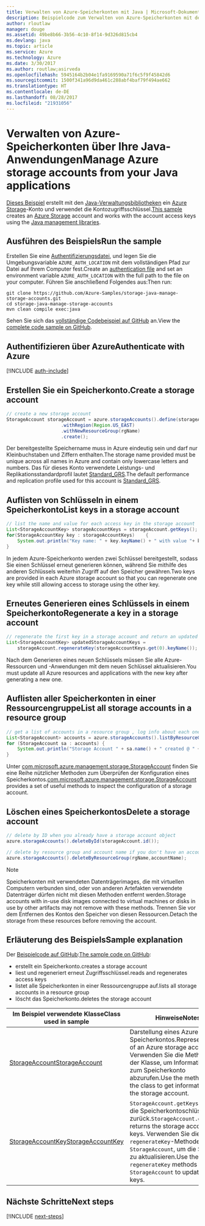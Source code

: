 ```yaml
---
title: Verwalten von Azure-Speicherkonten mit Java | Microsoft-Dokumentation
description: Beispielcode zum Verwalten von Azure-Speicherkonten mit dem Azure SDK für Java
author: rloutlaw
manager: douge
ms.assetid: 49be8b66-3b56-4c10-8f14-9d326d815cb4
ms.devlang: java
ms.topic: article
ms.service: Azure
ms.technology: Azure
ms.date: 3/30/2017
ms.author: routlaw;asirveda
ms.openlocfilehash: 5945164b2b04e1fa9169590a71f6c5f9f45842d6
ms.sourcegitcommit: 1500f341a96d9da461c288abf4baf79f494ae662
ms.translationtype: HT
ms.contentlocale: de-DE
ms.lasthandoff: 08/28/2017
ms.locfileid: "21931056"
---
```

# <a name="manage-azure-storage-accounts-from-your-java-applications"></a><span data-ttu-id="5a459-103">Verwalten von Azure-Speicherkonten über Ihre Java-Anwendungen</span><span class="sxs-lookup"><span data-stu-id="5a459-103">Manage Azure storage accounts from your Java applications</span></span>

<span data-ttu-id="5a459-104">[Dieses Beispiel](https://github.com/Azure-Samples/storage-java-manage-storage-accounts) erstellt mit den [Java-Verwaltungsbibliotheken](https://github.com/Azure/azure-sdk-for-java) ein [Azure Storage](https://docs.microsoft.com/azure/storage/storage-introduction)-Konto und verwendet die Kontozugriffsschlüssel.</span><span class="sxs-lookup"><span data-stu-id="5a459-104">[This sample](https://github.com/Azure-Samples/storage-java-manage-storage-accounts) creates an [Azure Storage](https://docs.microsoft.com/azure/storage/storage-introduction) account and works with the account access keys using the [Java management libraries](https://github.com/Azure/azure-sdk-for-java).</span></span> 

## <a name="run-the-sample"></a><span data-ttu-id="5a459-105">Ausführen des Beispiels</span><span class="sxs-lookup"><span data-stu-id="5a459-105">Run the sample</span></span>

<span data-ttu-id="5a459-106">Erstellen Sie eine [Authentifizierungsdatei](https://github.com/Azure/azure-sdk-for-java/blob/master/AUTH.md), und legen Sie die Umgebungsvariable `AZURE_AUTH_LOCATION` mit dem vollständigen Pfad zur Datei auf Ihrem Computer fest.</span><span class="sxs-lookup"><span data-stu-id="5a459-106">Create an [authentication file](https://github.com/Azure/azure-sdk-for-java/blob/master/AUTH.md) and set an environment variable `AZURE_AUTH_LOCATION` with the full path to the file on your computer.</span></span> <span data-ttu-id="5a459-107">Führen Sie anschließend Folgendes aus:</span><span class="sxs-lookup"><span data-stu-id="5a459-107">Then run:</span></span>

```
git clone https://github.com/Azure-Samples/storage-java-manage-storage-accounts.git
cd storage-java-manage-storage-accounts
mvn clean compile exec:java
```

<span data-ttu-id="5a459-108">Sehen Sie sich das [vollständige Codebeispiel auf GitHub](https://github.com/Azure-Samples/storage-java-manage-storage-accounts) an.</span><span class="sxs-lookup"><span data-stu-id="5a459-108">View the [complete code sample on GitHub](https://github.com/Azure-Samples/storage-java-manage-storage-accounts).</span></span>

## <a name="authenticate-with-azure"></a><span data-ttu-id="5a459-109">Authentifizieren über Azure</span><span class="sxs-lookup"><span data-stu-id="5a459-109">Authenticate with Azure</span></span>

[!INCLUDE [auth-include](includes/java-auth-include.md)] 

## <a name="create-a-storage-account"></a><span data-ttu-id="5a459-110">Erstellen Sie ein Speicherkonto.</span><span class="sxs-lookup"><span data-stu-id="5a459-110">Create a storage account</span></span>

```java
// create a new storage account
StorageAccount storageAccount = azure.storageAccounts().define(storageAccountName)
                    .withRegion(Region.US_EAST)
                    .withNewResourceGroup(rgName)
                    .create();
```

<span data-ttu-id="5a459-111">Der bereitgestellte Speichername muss in Azure eindeutig sein und darf nur Kleinbuchstaben und Ziffern enthalten.</span><span class="sxs-lookup"><span data-stu-id="5a459-111">The storage name provided must be unique across all names in Azure and contain only lowercase letters and numbers.</span></span> <span data-ttu-id="5a459-112">Das für dieses Konto verwendete Leistungs- und Replikationsstandardprofil lautet [Standard_GRS](https://docs.microsoft.com/azure/storage/storage-redundancy#geo-redundant-storage).</span><span class="sxs-lookup"><span data-stu-id="5a459-112">The default performance and replication profile used for this account is [Standard_GRS](https://docs.microsoft.com/azure/storage/storage-redundancy#geo-redundant-storage).</span></span>

## <a name="list-keys-in-a-storage-account"></a><span data-ttu-id="5a459-113">Auflisten von Schlüsseln in einem Speicherkonto</span><span class="sxs-lookup"><span data-stu-id="5a459-113">List keys in a storage account</span></span>
```java
// list the name and value for each access key in the storage account
List<StorageAccountKey> storageAccountKeys = storageAccount.getKeys();
for(StorageAccountKey key : storageAccountKeys)    {
    System.out.println("Key name: " + key.keyName() + " with value "+ key.value());
}
```

<span data-ttu-id="5a459-114">In jedem Azure-Speicherkonto werden zwei Schlüssel bereitgestellt, sodass Sie einen Schlüssel erneut generieren können, während Sie mithilfe des anderen Schlüssels weiterhin Zugriff auf den Speicher gewähren.</span><span class="sxs-lookup"><span data-stu-id="5a459-114">Two keys are provided in each Azure storage account so that you can regenerate one key while still allowing access to storage using the other key.</span></span>

## <a name="regenerate-a-key-in-a-storage-account"></a><span data-ttu-id="5a459-115">Erneutes Generieren eines Schlüssels in einem Speicherkonto</span><span class="sxs-lookup"><span data-stu-id="5a459-115">Regenerate a key in a storage account</span></span>

```java
// regenerate the first key in a storage account and return an updated list of keys 
List<StorageAccountKey> updatedStorageAccountKeys =
    storageAccount.regenerateKey(storageAccountKeys.get(0).keyName());
```

<span data-ttu-id="5a459-116">Nach dem Generieren eines neuen Schlüssels müssen Sie alle Azure-Ressourcen und -Anwendungen mit dem neuen Schlüssel aktualisieren.</span><span class="sxs-lookup"><span data-stu-id="5a459-116">You must update all Azure resources and applications with the new key after generating a new one.</span></span>

## <a name="list-all-storage-accounts-in-a-resource-group"></a><span data-ttu-id="5a459-117">Auflisten aller Speicherkonten in einer Ressourcengruppe</span><span class="sxs-lookup"><span data-stu-id="5a459-117">List all storage accounts in a resource group</span></span>
```java
// get a list of accounts in a resource group , log info about each one
List<StorageAccount> accounts = azure.storageAccounts().listByResourceGroup(rgName);
for (StorageAccount sa : accounts) {
    System.out.println("Storage Account " + sa.name() + " created @ " + sa.creationTime());
}
```

<span data-ttu-id="5a459-118">Unter [com.microsoft.azure.management.storage.StorageAccount](https://docs.microsoft.com/java/api/com.microsoft.azure.management.storage._storage_account) finden Sie eine Reihe nützlicher Methoden zum Überprüfen der Konfiguration eines Speicherkontos.</span><span class="sxs-lookup"><span data-stu-id="5a459-118">[com.microsoft.azure.management.storage.StorageAccount](https://docs.microsoft.com/java/api/com.microsoft.azure.management.storage._storage_account) provides a set of useful methods to inspect the configuration of a storage account.</span></span>

## <a name="delete-a-storage-account"></a><span data-ttu-id="5a459-119">Löschen eines Speicherkontos</span><span class="sxs-lookup"><span data-stu-id="5a459-119">Delete a storage account</span></span>
```java
// delete by ID when you already have a storage account object
azure.storageAccounts().deleteById(storageAccount.id());

// delete by resource group and account name if you don't have an account object
azure.storageAccounts().deleteByResourceGroup(rgName,accountName);
```

> [!NOTE]
> <span data-ttu-id="5a459-120">Speicherkonten mit verwendeten Datenträgerimages, die mit virtuellen Computern verbunden sind, oder von anderen Artefakten verwendete Datenträger dürfen nicht mit diesen Methoden entfernt werden.</span><span class="sxs-lookup"><span data-stu-id="5a459-120">Storage accounts with in-use disk images connected to virtual machines or disks in use by other artifacts may not remove with these methods.</span></span> <span data-ttu-id="5a459-121">Trennen Sie vor dem Entfernen des Kontos den Speicher von diesen Ressourcen.</span><span class="sxs-lookup"><span data-stu-id="5a459-121">Detach the storage from these resources before removing the account.</span></span>

## <a name="sample-explanation"></a><span data-ttu-id="5a459-122">Erläuterung des Beispiels</span><span class="sxs-lookup"><span data-stu-id="5a459-122">Sample explanation</span></span>

<span data-ttu-id="5a459-123">Der [Beispielcode auf GitHub](https://github.com/Azure-Samples/storage-java-manage-storage-accounts):</span><span class="sxs-lookup"><span data-stu-id="5a459-123">[The sample code on GitHub](https://github.com/Azure-Samples/storage-java-manage-storage-accounts):</span></span>

- <span data-ttu-id="5a459-124">erstellt ein Speicherkonto.</span><span class="sxs-lookup"><span data-stu-id="5a459-124">creates a storage account</span></span>
- <span data-ttu-id="5a459-125">liest und regeneriert erneut Zugriffsschlüssel.</span><span class="sxs-lookup"><span data-stu-id="5a459-125">reads and regenerates access keys</span></span>
- <span data-ttu-id="5a459-126">listet alle Speicherkonten in einer Ressourcengruppe auf.</span><span class="sxs-lookup"><span data-stu-id="5a459-126">lists all storage accounts in a resource group</span></span>
- <span data-ttu-id="5a459-127">löscht das Speicherkonto.</span><span class="sxs-lookup"><span data-stu-id="5a459-127">deletes the storage account</span></span> 

| <span data-ttu-id="5a459-128">Im Beispiel verwendete Klasse</span><span class="sxs-lookup"><span data-stu-id="5a459-128">Class used in sample</span></span> | <span data-ttu-id="5a459-129">Hinweise</span><span class="sxs-lookup"><span data-stu-id="5a459-129">Notes</span></span>
|-------|-------|
| [<span data-ttu-id="5a459-130">StorageAccount</span><span class="sxs-lookup"><span data-stu-id="5a459-130">StorageAccount</span></span>](https://docs.microsoft.com/java/api/com.microsoft.azure.management.storage._storage_account)  | <span data-ttu-id="5a459-131">Darstellung eines Azure-Speicherkontos.</span><span class="sxs-lookup"><span data-stu-id="5a459-131">Representation of an Azure storage account.</span></span> <span data-ttu-id="5a459-132">Verwenden Sie die Methoden in der Klasse, um Informationen zum Speicherkonto abzurufen.</span><span class="sxs-lookup"><span data-stu-id="5a459-132">Use the methods in the class to get information about the storage account.</span></span>
| [<span data-ttu-id="5a459-133">StorageAccountKey</span><span class="sxs-lookup"><span data-stu-id="5a459-133">StorageAccountKey</span></span>](https://docs.microsoft.com/java/api/com.microsoft.azure.management.storage._storage_account_key) | <span data-ttu-id="5a459-134">`StorageAccount.getKeys()` gibt die Speicherkontoschlüssel zurück.</span><span class="sxs-lookup"><span data-stu-id="5a459-134">`StorageAccount.getKeys()` returns the storage account keys.</span></span> <span data-ttu-id="5a459-135">Verwenden Sie die `regenerateKey`-Methoden in `StorageAccount`, um die Schlüssel zu aktualisieren.</span><span class="sxs-lookup"><span data-stu-id="5a459-135">Use the `regenerateKey` methods in `StorageAccount` to update the keys.</span></span>

## <a name="next-steps"></a><span data-ttu-id="5a459-136">Nächste Schritte</span><span class="sxs-lookup"><span data-stu-id="5a459-136">Next steps</span></span>

[!INCLUDE [next-steps](includes/java-next-steps.md)]